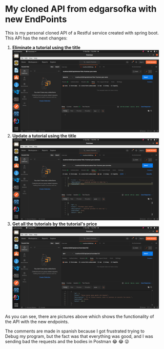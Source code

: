 # My cloned API from edgarsofka with new EndPoints

This is my personal cloned API of a Restful service created with spring boot.
This API has the next changes:
1. **Eliminate a tutorial using the title**
![DELETE_Tutorial](images/Captura%20de%20pantalla%20de%202022-02-17%2019-53-44.png)
2. **Update a tutorial using the title**
![UPDATE_Tutorial](images/Captura%20de%20pantalla%20de%202022-02-17%2019-49-48.png)
3. **Get all the tutorials by the tutorial's price**
![GET_Tutorial_Using_Price](images/Captura%20de%20pantalla%20de%202022-02-17%2019-52-24.png)

As you can see, there are pictures above which shows the functionality of the API with the new endpoints.

The comments are made in spanish because I got frustrated trying to Debug my program, but the fact was that everything was good, and I was sending bad the requests and the bodies in Postman :joy: :joy: :stuck_out_tongue_winking_eye:


